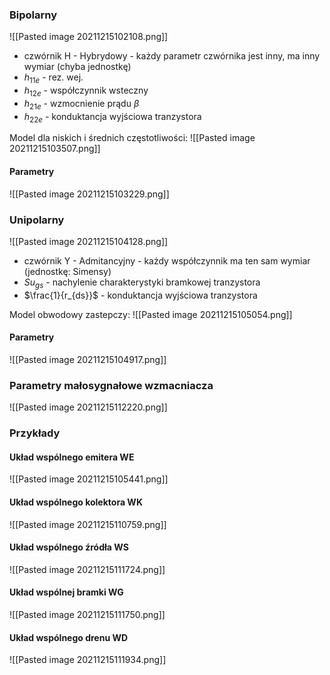 ### Bipolarny
![[Pasted image 20211215102108.png]]

- czwórnik H - Hybrydowy - każdy parametr czwórnika jest inny, ma inny wymiar (chyba jednostkę)
- $h_{11e}$ - rez. wej.
- $h_{12e}$ - współczynnik wsteczny
- $h_{21e}$ - wzmocnienie prądu $\beta$
- $h_{22e}$ - konduktancja wyjściowa tranzystora

Model dla niskich i średnich częstotliwości:
![[Pasted image 20211215103507.png]]

#### Parametry
![[Pasted image 20211215103229.png]]

### Unipolarny
![[Pasted image 20211215104128.png]]

- czwórnik Y - Admitancyjny - każdy współczynnik ma ten sam wymiar (jednostkę: Simensy)
- $Su_{gs}$ - nachylenie charakterystyki bramkowej tranzystora
- $\frac{1}{r_{ds}}$ - konduktancja wyjściowa tranzystora

Model obwodowy zastepczy:
![[Pasted image 20211215105054.png]]

#### Parametry
![[Pasted image 20211215104917.png]]

### Parametry małosygnałowe wzmacniacza
![[Pasted image 20211215112220.png]]

### Przykłady
#### Układ wspólnego emitera WE
![[Pasted image 20211215105441.png]]

#### Układ wspólnego kolektora WK
![[Pasted image 20211215110759.png]]

#### Układ wspólnego źródła WS
![[Pasted image 20211215111724.png]]

#### Układ wspólnej bramki WG
![[Pasted image 20211215111750.png]]

#### Układ wspólnego drenu WD
![[Pasted image 20211215111934.png]]
